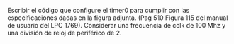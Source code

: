 Escribir el código que configure el timer0 para cumplir con las especificaciones dadas en la figura adjunta. (Pag 510 Figura 115 del manual de usuario del LPC 1769). Considerar una frecuencia de cclk de 100 Mhz y una división de reloj de periférico de 2.